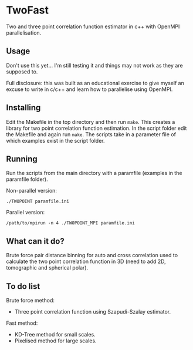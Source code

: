 # TwoFast

Two and three point correlation function estimator in c++ with OpenMPI parallelisation.

## Usage

Don't use this yet... I'm still testing it and things may not work as they are supposed to.

Full disclosure: this was built as an educational exercise to give myself an excuse to write
in c/c++ and learn how to parallelise using OpenMPI.

## Installing

Edit the Makefile in the top directory and then run `make`. This creates a library
for two point correlation function estimation. In the script folder edit the Makefile
and again run `make`. The scripts take in a parameter file of which examples exist
in the script folder.

## Running

Run the scripts from the main directory with a paramfile (examples in the paramfile folder).

Non-parallel version:

``./TWOPOINT paramfile.ini``

Parallel version:

``/path/to/mpirun -n 4 ./TWOPOINT_MPI paramfile.ini``

## What can it do?

Brute force pair distance binning for auto and cross correlation used to calculate
the two point correlation function in 3D (need to add 2D, tomographic and spherical polar).

## To do list

Brute force method:
- Three point correlation function using Szapudi-Szalay estimator.

Fast method:
- KD-Tree method for small scales.
- Pixelised method for large scales.
